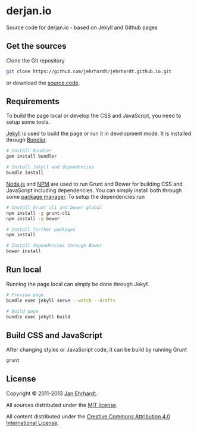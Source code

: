 derjan.io
==========

Source code for derjan.io - based on Jekyll and Github pages

Get the sources
---------------

Clone the Git repository

```sh
git clone https://github.com/jehrhardt/jehrhardt.github.io.git
```

or download the
[source code](https://github.com/jehrhardt/jehrhardt.github.io/archive/master.zip).

Requirements
------------

To build the page local or develop the CSS and JavaScript, you need to
setup some tools.

[Jekyll](http://jekyllrb.com) is used to build the page or run it in
development mode. It is installed through
[Bundler](http://gembundler.com).

```sh
# Install Bundler
gem install bundler

# Install Jekyll and dependencies
bundle install
```

[Node.js](http://nodejs.org) and [NPM](https://npmjs.org) are used to
run Grunt and Bower for building CSS and JavaScript including
dependencies. You can simply install both through some
[package manager](https://github.com/joyent/node/wiki/Installing-Node.js-via-package-manager).
To setup the dependencies run

```sh
# Install Grunt cli and bower global
npm install -g grunt-cli
npm install -g bower

# Install further packages
npm install

# Install dependencies through Bower
bower install
```

Run local
---------

Running the page local can simply be done through Jekyll.

```sh
# Preview page
bundle exec jekyll serve --watch --drafts

# Build page
bundle exec jekyll build
```

Build CSS and JavaScript
------------------------

After changing styles or JavaScript code, it can be build by running Grunt

```sh
grunt
```

License
-------

Copyright © 2011-2013 [Jan Ehrhardt](http://derjan.io).

All sources distributed under the
[MIT license](LICENSE.txt).

All content distributed under the
[Creative Commons Attribution 4.0 International License](https://creativecommons.org/licenses/by/4.0/).
